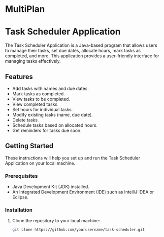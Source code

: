 # MultiPlan
# Task Scheduler Application

The Task Scheduler Application is a Java-based program that allows users to manage their tasks, set due dates, allocate hours, mark tasks as completed, and more. This application provides a user-friendly interface for managing tasks effectively.

## Features

- Add tasks with names and due dates.
- Mark tasks as completed.
- View tasks to be completed.
- View completed tasks.
- Set hours for individual tasks.
- Modify existing tasks (name, due date).
- Delete tasks.
- Schedule tasks based on allocated hours.
- Get reminders for tasks due soon.

## Getting Started

These instructions will help you set up and run the Task Scheduler Application on your local machine.

### Prerequisites

- Java Development Kit (JDK) installed.
- An Integrated Development Environment (IDE) such as IntelliJ IDEA or Eclipse.

### Installation

1. Clone the repository to your local machine:

   ```bash
   git clone https://github.com/yourusername/task-scheduler.git
